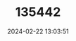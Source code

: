 ---
title: "135442"
category: "Achondrostoma oligolepis"
draft: false
date: 2024-02-22 13:03:51
languages:
  Portuguese: ["Ruivaco"]
---